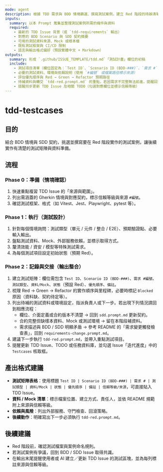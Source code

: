 ```yaml
---
mode: agent
description: 根據 TDD 需求與 BDD 情境篩選、撰寫測試案例，建立 Red 階段的待辦清單
inputs:
  summary: 以本 Prompt 蒐集並整理測試案例所需的條件與資料
  required:
    - 最新的 TDD Issue 背景（或 `tdd-requirements` 輸出）
    - 對應的 BDD Scenario 與 SDD 契約摘要
    - 可用的測試資料來源、Mock 或樣本檔
    - 既有測試框架與 CI/CD 限制
    - 語言與輸出格式偏好（預設繁體中文 + Markdown）
outputs:
  summary: 形成 `.github/ISSUE_TEMPLATE/tdd.md`「測試計畫」欄位的初稿
  include:
    - 測試項目清單（欄位固定為：`Test ID`、`Scenario ID (BDD-###)`、`需求 #`、`測試類型`、`資料/Mock`、`狀態`、`優先順序`、`備註`，每列附來源與信賴等級）
    - 必要的測試資料、環境與依賴說明（使用 `#編號` 或檔案路徑標示來源）
    - 評估優先順序與 Red → Green → Refactor 預期路徑
    - 待補資料與轉交 `tdd-red.prompt.md` 的重點，若因需求不完整無法前進，提醒回到 `requirements-change`
    - 提醒同步更新 TDD Issue 及相關 TODO（勾選對應欄位並標示信賴等級）
---
```


# tdd-testcases

## 目的

結合 BDD 情境與 SDD 契約，挑選並撰寫要在 Red 階段實作的測試案例，讓後續實作有清楚的測試矩陣與資料準備。

## 流程

### Phase 0：準備（情境確認）
1. 快速重點複習 TDD Issue 的「來源與範圍」。
2. 列出需涵蓋的 Gherkin 情境與對應契約，標示信賴等級與來源 `#編號`。
3. 確認測試框架、格式（如 Vitest、Jest、Playwright、pytest 等）。

### Phase 1：執行（測試設計）
1. 針對每個情境詢問：測試類型（單元 / 元件 / 整合 / E2E）、預期驗證點、必要輸入輸出。
2. 盤點測試資料、Mock、外部服務依賴，並標示取得方式。
3. 釐清效能 / 資安 / 模型等特殊測試需求。
4. 為每個測試項目設定初始狀態（預期 Red）。

### Phase 2：記錄與交接（輸出整合）
1. 建立測試矩陣：欄位需包含 `Test ID`、`Scenario ID (BDD-###)`、`需求 #編號`、`測試類型`、`資料/Mock`、`狀態`（預設 Red）、`優先順序`、`備註`。
2. 梳理 Red → Green → Refactor 的實作順序與里程碑，必要時標記 `Blocked` 原因（資料缺、契約待定等）。
3. 列出待補的測試資料或環境設定，指派負責人或下一步。若出現下列情況請回到相應流程：
   - 欄位、介面定義或合約版本不清楚 → 回到 `sdd.prompt.md` 更新契約。
   - 合約完整但缺樣本資料、Mock 或測試環境 → 留在本階段補資料。
   - 需求描述與 BDD / SDD 明顯矛盾 → 參考 README 的「需求變更觸發檢查表」，回到 `requirements-change.prompt.md`。
4. 建議下一步執行 `tdd-red.prompt.md`，並帶入重點測試項目。
5. 提醒更新 TDD Issue、TODO 或任務資料庫，並勾選 Issue「迭代進度」中的 `Testcases` 核取框。

## 產出格式建議

- **測試矩陣表格**：使用標題 `Test ID | Scenario ID (BDD-###) | 需求 # | 測試類型 | 資料/Mock | 狀態 | 優先順序 | 備註 | 信賴等級/來源`，可直接貼入 TDD Issue。
- **資料 / Mock 清單**：標示檔案位置、建立方式、責任人，並依 README 規範附上來源與信賴等級。
- **依賴與風險**：列出外部服務、守門檢查、回滾策略。
- **後續動作**：明確寫出下一步必須執行 `tdd-red.prompt.md`。

## 後續建議

- Red 階段前，確認測試檔案與案例命名規則。
- 若測試案例有爭議，回到 BDD / SDD Issue 取得共識。
- 在輸出末尾提醒使用者或 AI 建立／更新 TDD Issue 的測試區塊，並為每列標註來源與信賴等級。
